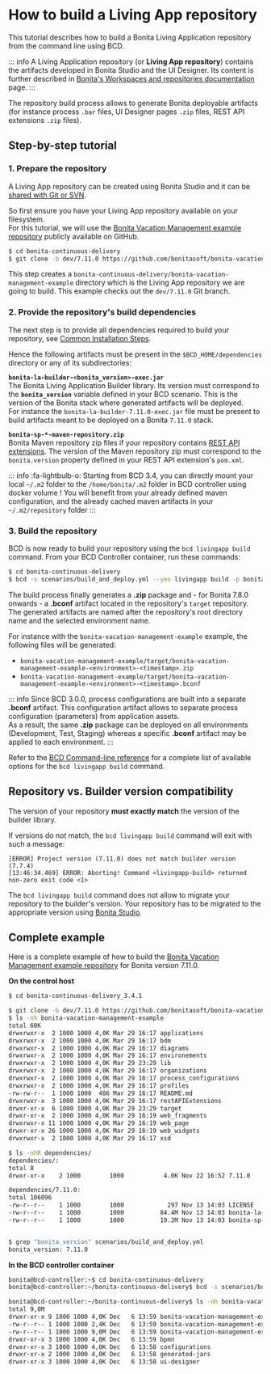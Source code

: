 # How to build a Living App repository

This tutorial describes how to build a Bonita Living Application repository from the command line using BCD.

::: info
A Living Application repository (or **Living App repository**) contains the artifacts developed in Bonita Studio and the UI Designer. Its content is further described in [Bonita's Workspaces and repositories documentation](https://documentation.bonitasoft.com/bonita/${bonitaDocVersion}/workspaces-and-repositories) page.
:::

The repository build process allows to generate Bonita deployable artifacts (for instance process `.bar` files, UI Designer pages `.zip` files, REST API extensions `.zip` files).


## Step-by-step tutorial

### 1. Prepare the repository

A Living App repository can be created using Bonita Studio and it can be [shared with Git or SVN](https://documentation.bonitasoft.com/bonita/${bonitaDocVersion}/workspaces-and-repositories#toc5).

So first ensure you have your Living App repository available on your filesystem.  
For this tutorial, we will use the [Bonita Vacation Management example repository](https://github.com/bonitasoft/bonita-vacation-management-example) publicly available on GitHub.

```bash
$ cd bonita-continuous-delivery
$ git clone -b dev/7.11.0 https://github.com/bonitasoft/bonita-vacation-management-example
```

This step creates a `bonita-continuous-delivery/bonita-vacation-management-example` directory which is the Living App repository we are going to build. This example checks out the `dev/7.11.0` Git branch.

### 2. Provide the repository's build dependencies

The next step is to provide all dependencies required to build your repository, see [Common Installation Steps](getting_started.md#toc1). 

Hence the following artifacts must be present in the `$BCD_HOME/dependencies` directory or any of its subdirectories:

**`bonita-la-builder-<bonita_version>-exec.jar`**  
The Bonita Living Application Builder library. Its version must correspond to the **`bonita_version`** variable defined in your BCD scenario. This is the version of the Bonita stack where generated artifacts will be deployed.  
For instance the `bonita-la-builder-7.11.0-exec.jar` file must be present to build artifacts meant to be deployed on a Bonita `7.11.0` stack.

**`bonita-sp-*-maven-repository.zip`**  
Bonita Maven repository zip files if your repository contains [REST API extensions](https://documentation.bonitasoft.com/bonita/${bonitaDocVersion}/api-extensions). The version of the Maven repository zip must correspond to the `bonita.version` property defined in your REST API extension's `pom.xml`.

::: info
:fa-lightbulb-o: Starting from BCD 3.4, you can directly mount your local `~/.m2` folder to the `/home/bonita/.m2` folder in BCD controller using docker volume !
You will benefit from your already defined maven configuration, and the already cached maven artifacts in your `~/.m2/repository` folder
:::

### 3. Build the repository

BCD is now ready to build your repository using the `bcd livingapp build` command. From your BCD Controller container, run these commands:

```bash
$ cd bonita-continuous-delivery
$ bcd -s scenarios/build_and_deploy.yml --yes livingapp build -p bonita-vacation-management-example -e Test
```

The build process finally generates a **.zip** package and - for Bonita 7.8.0 onwards - a **.bconf** artifact located in the repository's `target` repository. The generated artifacts are named after the repository's root directory name and the selected environment name.

For instance with the `bonita-vacation-management-example` example, the following files will be generated:
- `bonita-vacation-management-example/target/bonita-vacation-management-example-<environment>-<timestamp>.zip`
- `bonita-vacation-management-example/target/bonita-vacation-management-example-<environment>-<timestamp>.bconf`

::: info
Since BCD 3.0.0, process configurations are built into a separate **.bconf** artifact. This configuration artifact allows to separate process configuration (parameters) from application assets.  
As a result, the same **.zip** package can be deployed on all environments (Development, Test, Staging) whereas a specific **.bconf** artifact may be applied to each environment.
:::

Refer to the [BCD Command-line reference](bcd_cli.md) for a complete list of available options for the `bcd livingapp build` command.


## Repository vs. Builder version compatibility

The version of your repository **must exactly match** the version of the builder library.

If versions do not match, the `bcd livingapp build` command will exit with such a message:
```
[ERROR] Project version (7.11.0) does not match builder version (7.7.4)
[13:46:34.469] ERROR: Aborting! Command <livingapp-build> returned non-zero exit code <1>
```

The `bcd livingapp build` command does not allow to migrate your repository to the builder's version. Your repository has to be migrated to the appropriate version using [Bonita Studio](https://documentation.bonitasoft.com/bonita/${bonitaDocVersion}/workspaces-and-repositories#toc6).


## Complete example

Here is a complete example of how to build the [Bonita Vacation Management example repository](https://github.com/bonitasoft/bonita-vacation-management-example) for Bonita version 7.11.0.  

**On the control host**
```bash
$ cd bonita-continuous-delivery_3.4.1

$ git clone -b dev/7.11.0 https://github.com/bonitasoft/bonita-vacation-management-example
$ ls -nh bonita-vacation-management-example
total 60K
drwxrwxr-x  2 1000 1000 4,0K Mar 29 16:17 applications
drwxrwxr-x  2 1000 1000 4,0K Mar 29 16:17 bdm
drwxrwxr-x  2 1000 1000 4,0K Mar 29 16:17 diagrams
drwxrwxr-x  2 1000 1000 4,0K Mar 29 16:17 environements
drwxrwxr-x  2 1000 1000 4,0K Mar 29 23:29 lib
drwxrwxr-x  2 1000 1000 4,0K Mar 29 16:17 organizations
drwxrwxr-x  2 1000 1000 4,0K Mar 29 16:17 process_configurations
drwxrwxr-x  2 1000 1000 4,0K Mar 29 16:17 profiles
-rw-rw-r--  1 1000 1000  486 Mar 29 16:17 README.md
drwxrwxr-x  3 1000 1000 4,0K Mar 29 16:17 restAPIExtensions
drwxr-xr-x  6 1000 1000 4,0K Mar 29 23:29 target
drwxr-xr-x  2 1000 1000 4,0K Mar 29 16:19 web_fragments
drwxrwxr-x 11 1000 1000 4,0K Mar 29 16:19 web_page
drwxr-xr-x 26 1000 1000 4,0K Mar 29 16:19 web_widgets
drwxrwxr-x  2 1000 1000 4,0K Mar 29 16:17 xsd

$ ls -nhR dependencies/
dependencies/:
total 8
drwxr-xr-x    2 1000        1000           4.0K Nov 22 16:52 7.11.0

dependencies/7.11.0:
total 106096
-rw-r--r--    1 1000        1000            297 Nov 13 14:03 LICENSE
-rw-r--r--    1 1000        1000          84.4M Nov 13 14:03 bonita-la-builder-7.11.0-exec.jar
-rw-r--r--    1 1000        1000          19.2M Nov 13 14:03 bonita-sp-7.11.0-maven-repository.zip


$ grep "bonita_version" scenarios/build_and_deploy.yml
bonita_version: 7.11.0
```


**In the BCD controller container**
```bash
bonita@bcd-controller:~$ cd bonita-continuous-delivery
bonita@bcd-controller:~/bonita-continuous-delivery$ bcd -s scenarios/build_and_deploy.yml --yes livingapp build -p bonita-vacation-management-example -e Test

bonita@bcd-controller:~/bonita-continuous-delivery$ ls -nh bonita-vacation-management-example/target 
total 9,0M
drwxr-xr-x 9 1000 1000 4,0K Dec   6 13:59 bonita-vacation-management-example
-rw-r--r-- 1 1000 1000 2,4K Dec   6 13:59 bonita-vacation-management-example-Test-20181206125838.bconf
-rw-r--r-- 1 1000 1000 9,0M Dec   6 13:59 bonita-vacation-management-example-Test-20181206125838.zip
drwxr-xr-x 3 1000 1000 4,0K Dec   6 13:59 bpmn
drwxr-xr-x 3 1000 1000 4,0K Dec   6 13:58 configurations
drwxr-xr-x 2 1000 1000 4,0K Dec   6 13:58 generated-jars
drwxr-xr-x 3 1000 1000 4,0K Dec   6 13:58 ui-designer
```
